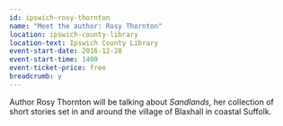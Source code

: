 ```yaml
---
id: ipswich-rosy-thornton
name: "Meet the author: Rosy Thornton"
location: ipswich-county-library
location-text: Ipswich County Library
event-start-date: 2016-12-28
event-start-time: 1400
event-ticket-price: free
breadcrumb: y
---
```


Author Rosy Thornton will be talking about <cite>Sandlands</cite>, her collection of short stories set in and around the village of Blaxhall in coastal Suffolk.
